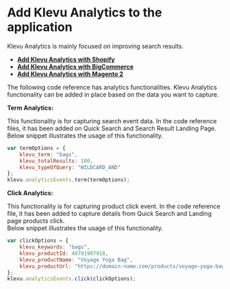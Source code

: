 # Add Klevu Analytics to the application

Klevu Analytics is mainly focused on improving search results.  

- **[Add Klevu Analytics with Shopify](/getting-started/6-analytics/shopify)**
- **[Add Klevu Analytics with BigCommerce](/getting-started/6-analytics/bigcommerce)**
- **[Add Klevu Analytics with Magento 2](/getting-started/6-analytics/magento2)**

The following code reference has analytics functionalities. Klevu Analytics functionality can be added in place based on the data you want to capture.

**Term Analytics:**  

This functionality is for capturing search event data. In the code reference files, it has been added on Quick Search and Search Result Landing Page. 
Below snippet illustrates the usage of this functionality.

```js
var termOptions = {
	klevu_term: "bags",
	klevu_totalResults: 100,
	klevu_typeOfQuery: "WILDCARD_AND"	
};
klevu.analyticsEvents.term(termOptions);
```

**Click Analytics:**  

This functionality is for capturing product click event. In the code reference file, it has been added to capture details from Quick Search and Landing page products click.  
Below snippet illustrates the usage of this functionality.  

```js
var clickOptions = {
	klevu_keywords: "bags",
	klevu_productId: 40791907918,
	klevu_productName: "Voyage Yoga Bag",
	klevu_productUrl: "https://domain-name.com/products/voyage-yoga-bag"	
};
klevu.analyticsEvents.click(clickOptions);
```